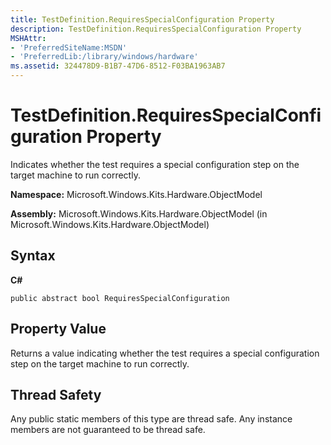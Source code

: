 ```yaml
---
title: TestDefinition.RequiresSpecialConfiguration Property
description: TestDefinition.RequiresSpecialConfiguration Property
MSHAttr:
- 'PreferredSiteName:MSDN'
- 'PreferredLib:/library/windows/hardware'
ms.assetid: 324478D9-B1B7-47D6-8512-F03BA1963AB7
---
```


# TestDefinition.RequiresSpecialConfiguration Property


Indicates whether the test requires a special configuration step on the target machine to run correctly.

**Namespace:** Microsoft.Windows.Kits.Hardware.ObjectModel

**Assembly:** Microsoft.Windows.Kits.Hardware.ObjectModel (in Microsoft.Windows.Kits.Hardware.ObjectModel)

## <span id="Syntax"></span><span id="syntax"></span><span id="SYNTAX"></span>Syntax


**C#**

`public abstract bool RequiresSpecialConfiguration`

## <span id="Property_Value"></span><span id="property_value"></span><span id="PROPERTY_VALUE"></span>Property Value


Returns a value indicating whether the test requires a special configuration step on the target machine to run correctly.

## <span id="Thread_Safety"></span><span id="thread_safety"></span><span id="THREAD_SAFETY"></span>Thread Safety


Any public static members of this type are thread safe. Any instance members are not guaranteed to be thread safe.

 

 






